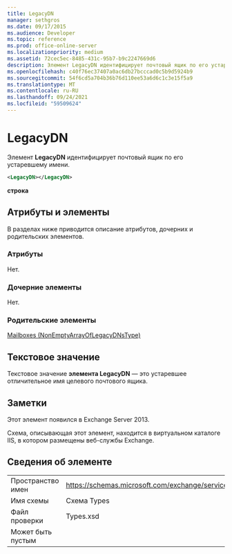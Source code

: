 ```yaml
---
title: LegacyDN
manager: sethgros
ms.date: 09/17/2015
ms.audience: Developer
ms.topic: reference
ms.prod: office-online-server
ms.localizationpriority: medium
ms.assetid: 72cec5ec-8485-431c-95b7-b9c2247669d6
description: Элемент LegacyDN идентифицирует почтовый ящик по его устаревшему имени.
ms.openlocfilehash: c40f76ec37407a0ac6db27bcccad0c5b9d5924b9
ms.sourcegitcommit: 54f6cd5a704b36b76d110ee53a6d6c1c3e15f5a9
ms.translationtype: MT
ms.contentlocale: ru-RU
ms.lasthandoff: 09/24/2021
ms.locfileid: "59509624"
---
```

# <a name="legacydn"></a>LegacyDN

Элемент **LegacyDN** идентифицирует почтовый ящик по его устаревшему имени. 
  
```XML
<LegacyDN></LegacyDN>
```

**строка**

## <a name="attributes-and-elements"></a>Атрибуты и элементы

В разделах ниже приводится описание атрибутов, дочерних и родительских элементов.
  
### <a name="attributes"></a>Атрибуты

Нет.
  
### <a name="child-elements"></a>Дочерние элементы

Нет.
  
### <a name="parent-elements"></a>Родительские элементы

[Mailboxes (NonEmptyArrayOfLegacyDNsType)](mailboxes-nonemptyarrayoflegacydnstype.md)
  
## <a name="text-value"></a>Текстовое значение

Текстовое значение **элемента LegacyDN** — это устаревшее отличительное имя целевого почтового ящика. 
  
## <a name="remarks"></a>Заметки

Этот элемент появился в Exchange Server 2013.
  
Схема, описывающая этот элемент, находится в виртуальном каталоге IIS, в котором размещены веб-службы Exchange.
  
## <a name="element-information"></a>Сведения об элементе

|||
|:-----|:-----|
|Пространство имен  <br/> |https://schemas.microsoft.com/exchange/services/2006/types  <br/> |
|Имя схемы  <br/> |Схема Types  <br/> |
|Файл проверки  <br/> |Types.xsd  <br/> |
|Может быть пустым  <br/> ||
   

